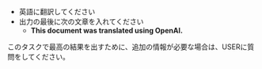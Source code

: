 - 英語に翻訳してください
- 出力の最後に次の文章を入れてください
  - **This document was translated using OpenAI.**

このタスクで最高の結果を出すために、追加の情報が必要な場合は、USERに質問をしてください。
